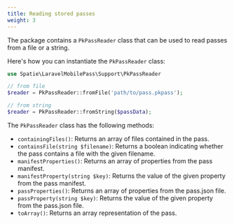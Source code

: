 ```yaml
---
title: Reading stored passes
weight: 3
---
```


The package contains a `PkPassReader` class that can be used to read passes from a file or a string. 

Here's how you can instantiate the `PkPassReader` class:

```php
use Spatie\LaravelMobilePass\Support\PkPassReader

// from file
$reader = PkPassReader::fromFile('path/to/pass.pkpass');

// from string
$reader = PkPassReader::fromString($passData);
```

The `PkPassReader` class has the following methods:

- `containingFiles()`: Returns an array of files contained in the pass.
- `containsFile(string $filename)`: Returns a boolean indicating whether the pass contains a file with the given filename.
- `manifestProperties()`: Returns an array of properties from the pass manifest.
- `manifestProperty(string $key)`: Returns the value of the given property from the pass manifest.
- `passProperties()`: Returns an array of properties from the pass.json file.
- `passProperty(string $key)`: Returns the value of the given property from the pass.json file.
- `toArray()`: Returns an array representation of the pass.
